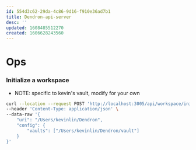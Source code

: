 ```yaml
---
id: 554d3c62-29da-4c86-9d16-f910e36ad7b1
title: Dendron-api-server
desc: ''
updated: 1608485512270
created: 1606628243560
---
```



# Ops

### Initialize a workspace
- NOTE: specific to kevin's vault, modify for your own

```bash
curl --location --request POST 'http://localhost:3005/api/workspace/initialize' \
--header 'Content-Type: application/json' \
--data-raw '{
    "uri": "/Users/kevinlin/Dendron",
    "config": {
        "vaults": ["/Users/kevinlin/Dendron/vault"]
    }
}'
```